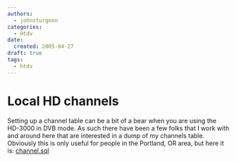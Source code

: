 ```yaml
---
authors:
  - johnsturgeon
categories:
  - Htdv
date:
  created: 2005-04-27
draft: true
tags:
  - htdv
---
```


# Local HD channels

Setting up a channel table can be a bit of a bear when you are using the HD-3000 in DVB mode. As such there have been a few folks that I work with and around here that are interested in a dump of my channels table. Obviously this is only useful for people in the Portland, OR area, but here it is: [channel.sql](http://www.sturgeonfamily.org/files/channel.sql)
